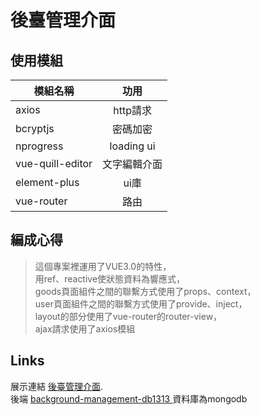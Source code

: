 # 後臺管理介面

## 使用模組
| 模組名稱      | 功用          |
| ------------- |:-------------:|
| axios         | http請求      |
| bcryptjs      | 密碼加密      |
| nprogress     | loading ui   |
| vue-quill-editor   | 文字編輯介面      |
| element-plus  | ui庫          |
| vue-router       | 路由  |
  
## 編成心得
>這個專案裡運用了VUE3.0的特性，<br>
用ref、reactive使狀態資料為響應式，<br>
goods頁面組件之間的聯繫方式使用了props、context，<br>
user頁面組件之間的聯繫方式使用了provide、inject，<br>
layout的部分使用了vue-router的router-view，<br>
ajax請求使用了axios模組

## Links

展示連結 [後臺管理介面](https://background-management1313.vercel.app).<br>
後端 [background-management-db1313 ](https://github.com/hda8821791/background-management-db1313) 資料庫為mongodb
